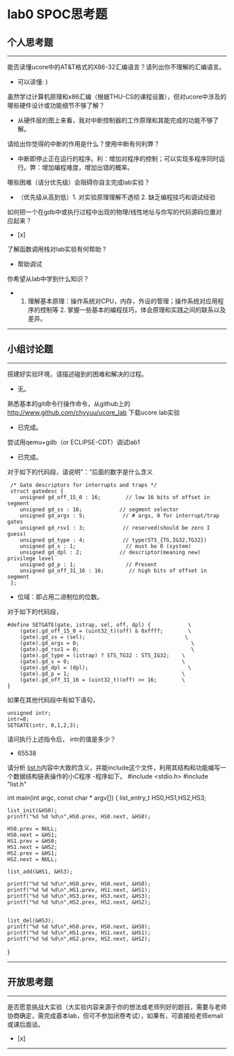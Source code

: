 # lab0 SPOC思考题

## 个人思考题

---

能否读懂ucore中的AT&T格式的X86-32汇编语言？请列出你不理解的汇编语言。
- 可以读懂: )

>  

虽然学过计算机原理和x86汇编（根据THU-CS的课程设置），但对ucore中涉及的哪些硬件设计或功能细节不够了解？
- 从硬件层的图上来看，我对中断控制器的工作原理和其能完成的功能不够了解。

>   

请给出你觉得的中断的作用是什么？使用中断有何利弊？
- 中断即停止正在运行的程序。利：增加对程序的控制；可以实现多程序同时运行。弊：增加编程难度，增加出错的概率。

>   

哪些困难（请分优先级）会阻碍你自主完成lab实验？
- （优先级从高到低）1. 对实验原理理解不透彻 2. 缺乏编程技巧和调试经验

>   

如何把一个在gdb中或执行过程中出现的物理/线性地址与你写的代码源码位置对应起来？
- [x]  

>   

了解函数调用栈对lab实验有何帮助？
- 帮助调试

>   

你希望从lab中学到什么知识？
- 1. 理解基本原理：操作系统对CPU，内存，外设的管理；操作系统对应用程序的控制等 2. 掌握一些基本的编程技巧，体会原理和实践之间的联系以及差异。

>   

---

## 小组讨论题

---

搭建好实验环境，请描述碰到的困难和解决的过程。
- 无。

> 

熟悉基本的git命令行操作命令，从github上的 http://www.github.com/chyyuu/ucore_lab 下载ucore lab实验
- 已完成。

> 

尝试用qemu+gdb（or ECLIPSE-CDT）调试lab1
- 已完成。

> 

对于如下的代码段，请说明”：“后面的数字是什么含义
```
 /* Gate descriptors for interrupts and traps */
 struct gatedesc {
    unsigned gd_off_15_0 : 16;        // low 16 bits of offset in segment
    unsigned gd_ss : 16;            // segment selector
    unsigned gd_args : 5;            // # args, 0 for interrupt/trap gates
    unsigned gd_rsv1 : 3;            // reserved(should be zero I guess)
    unsigned gd_type : 4;            // type(STS_{TG,IG32,TG32})
    unsigned gd_s : 1;                // must be 0 (system)
    unsigned gd_dpl : 2;            // descriptor(meaning new) privilege level
    unsigned gd_p : 1;                // Present
    unsigned gd_off_31_16 : 16;        // high bits of offset in segment
 };
 ```

- 位域：即占用二进制位的位数。

> 

对于如下的代码段，
```
#define SETGATE(gate, istrap, sel, off, dpl) {            \
    (gate).gd_off_15_0 = (uint32_t)(off) & 0xffff;        \
    (gate).gd_ss = (sel);                                \
    (gate).gd_args = 0;                                    \
    (gate).gd_rsv1 = 0;                                    \
    (gate).gd_type = (istrap) ? STS_TG32 : STS_IG32;    \
    (gate).gd_s = 0;                                    \
    (gate).gd_dpl = (dpl);                                \
    (gate).gd_p = 1;                                    \
    (gate).gd_off_31_16 = (uint32_t)(off) >> 16;        \
}
```
如果在其他代码段中有如下语句，
```
unsigned intr;
intr=8;
SETGATE(intr, 0,1,2,3);
```
请问执行上述指令后， intr的值是多少？

- 65538

> 

请分析 [list.h](https://github.com/chyyuu/ucore_lab/blob/master/labcodes/lab2/libs/list.h)内容中大致的含义，并能include这个文件，利用其结构和功能编写一个数据结构链表操作的小C程序
-程序如下。
#include <stdio.h>
#include "list.h"


int main(int argc, const char * argv[])
{
    list_entry_t HS0,HS1,HS2,HS3;
    
    list_init(&HS0);
    printf("%d %d %d\n",HS0.prev, HS0.next, &HS0);
    
    HS0.prev = NULL;
    HS0.next = &HS1;
    HS1.prev = &HS0;
    HS1.next = &HS2;
    HS2.prev = &HS1;
    HS2.next = NULL;

    list_add(&HS1, &HS3);

    printf("%d %d %d\n",HS0.prev, HS0.next, &HS0);
    printf("%d %d %d\n",HS1.prev, HS1.next, &HS1);
    printf("%d %d %d\n",HS3.prev, HS3.next, &HS3);
    printf("%d %d %d\n",HS2.prev, HS2.next, &HS2);
    
    
    list_del(&HS3);
    printf("%d %d %d\n",HS0.prev, HS0.next, &HS0);
    printf("%d %d %d\n",HS1.prev, HS1.next, &HS1);
    printf("%d %d %d\n",HS2.prev, HS2.next, &HS2);
}


> 

---

## 开放思考题

---

是否愿意挑战大实验（大实验内容来源于你的想法或老师列好的题目，需要与老师协商确定，需完成基本lab，但可不参加闭卷考试），如果有，可直接给老师email或课后面谈。
- [x]  

>  

---

